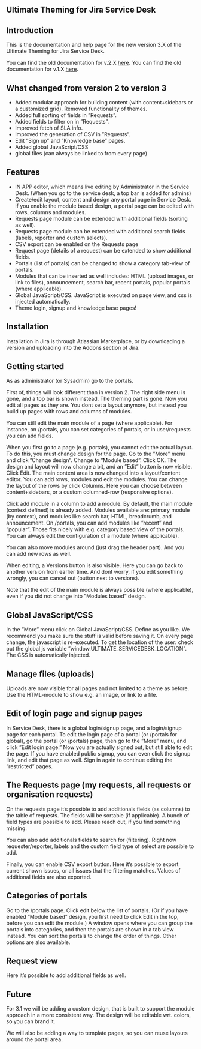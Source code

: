 ## Ultimate Theming for Jira Service Desk

## Introduction

This is the documentation and help page for the new version 3.X of the Ultimate Theming for Jira Service Desk.

You can find the old documentation for v.2.X [here](https://prontoplugins.github.io/ultimatethemingforjirasd/v2).
You can find the old documentation for v.1.X [here](https://pronto-plugins.herokuapp.com/ultimate.html).

## What changed from version 2 to version 3

* Added modular approach for building content (with content+sidebars or a customized grid). Removed functionality of themes.
* Added full sorting of fields in ”Requests”.
* Added fields to filter on in ”Requests”.
* Improved fetch of SLA info.
* Improved the generation of CSV in ”Requests”.
* Edit ”Sign up” and ”Knowledge base” pages.
* Added global JavaScript/CSS
* global files (can always be linked to from every page)

## Features

* IN APP editor, which means live editing by Administrator in the Service Desk. (When you go to the service desk, a top bar is added for admins)
* Create/edit layout, content and design any portal page in Service Desk. If you enable the module based design, a portal page can be edited with rows, columns and modules.
* Requests page module can be extended with additional fields (sorting as well).
* Requests page module can be extended with additional search fields (labels, reporter and custom selects).
* CSV export can be enabled on the Requests page
* Request page (details of a request) can be extended to show additional fields.
* Portals (list of portals) can be changed to show a category tab-view of portals.
* Modules that can be inserted as well includes: HTML (upload images, or link to files), announcement, search bar, recent portals, popular portals (where applicable).
* Global JavaScript/CSS. JavaScript is executed on page view, and css is injected automatically.
* Theme login, signup and knowledge base pages!

## Installation

Installation in Jira is through Atlassian Marketplace, or by downloading a version and uploading into the Addons section of Jira. 

## Getting started
As as administrator (or Sysadmin) go to the portals.

First of, things will look different than in version 2. The right side menu is gone, and a top bar is shown instead. The theming part is gone. Now you edit all pages as they are. You dont set a layout anymore, but instead you build up pages with rows and columns of modules.

You can still edit the main module of a page (where applicable). For instance, on /portals, you can set categories of portals, or in user/requests you can add fields.

When you first go to a page (e.g. portals), you cannot edit the actual layout. To do this, you must change design for the page. Go to the ”More” menu and click ”Change design”. Change to ”Module based”. Click OK. The design and layout will now change a bit, and an ”Edit” button is now visible. Click Edit. The main content area is now changed into a layout/content editor. You can add rows, modules and edit the modules. You can change the layout of the rows by click Columns. Here you can choose between content+sidebars, or a custom columned-row (responsive options).

Click add module in a column to add a module. By default, the main module (context defined) is already added. Modules available are: primary module (by context), and modules like search bar, HTML, breadcrumb, and announcement. On /portals, you can add modules like ”recent” and ”popular”. Those fits nicely with e.g. category based view of the portals. You can always edit the configuration of a module (where applicable).

You can also move modules around (just drag the header part). And you can add new rows as well.

When editing, a Versions button is also visible. Here you can go back to another version from earlier time. And dont worry, if you edit something wrongly, you can cancel out (button next to versions).

Note that the edit of the main module is always possible (where applicable), even if you did not change into ”Modules based” design.

## Global JavaScript/CSS
In the ”More” menu click on Global JavaScript/CSS. Define as you like. We recommend you make sure the stuff is valid before saving it.
On every page change, the javascript is re-executed. To get the location of the user: check out the global js variable ”window.ULTIMATE_SERVICEDESK_LOCATION”.
The CSS is automatically injected.

## Manage files (uploads)
Uploads are now visible for all pages and not limited to a theme as before. Use the HTML-module to show e.g. an image, or link to a file.

## Edit of login page and signup pages
In Service Desk, there is a global login/signup page, and a login/signup page for each portal.
To edit the login page of a portal (or /portals for global), go the portal (or /portals) page, then go to the ”More” menu, and click ”Edit login page.” Now you are actually signed out, but still able to edit the page. If you have enabled public signup, you can even click the signup link, and edit that page as well. Sign in again to continue editing the ”restricted” pages.

## The Requests page (my requests, all requests or organisation requests)
On the requests page it’s possible to add additionals fields (as columns) to the table of requests. The fields will be sortable (if applicable).  A bunch of field types are possible to add. Please reach out, if you find something missing.

You can also add additionals fields to search for (filtering). Right now requester/reporter, labels and the custom field type of select are possible to add.

Finally, you can enable CSV export button. Here it’s possible to export current shown issues, or all issues that the filtering matches. Values of additional fields are also exported.

## Categories of portals
Go to the /portals page. Click edit below the list of portals. (Or if you have enabled ”Module based” design, you first need to click Edit in the top, before you can edit the module.)
A window opens where you can group the portals into categories, and then the portals are shown in a tab view instead. You can sort the portals to change the order of things. Other options are also available.

## Request view
Here it’s possible to add additional fields as well.

## Future
For 3.1 we will be adding a custom design, that is built to support the module approach in a more consistent way. The design will be editable wrt. colors, so you can brand it.

We will also be adding a way to template pages, so you can reuse layouts around the portal area.




